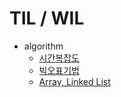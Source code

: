 # TIL / WIL

- algorithm
  - [시간복잡도](https://github.com/gunwoo8622/til/blob/main/algorithm/time_complexity.md)
  - [빅오표기법](https://github.com/gunwoo8622/til/blob/main/algorithm/big-O.md)
  - [Array, Linked List](https://github.com/gunwoo8622/til/blob/main/algorithm/array_linkedList.md)
